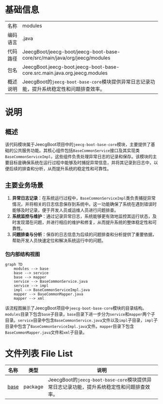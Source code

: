 # 基础信息

|      |      |
|------|------|
| 名称 | modules |
| 编码语言 | .java |
| 代码路径 | JeecgBoot/jeecg-boot/jeecg-boot-base-core/src/main/java/org/jeecg/modules |
| 包名 | JeecgBoot.jeecg-boot.jeecg-boot-base-core.src.main.java.org.jeecg.modules |
| 概述说明 | JeecgBoot的`jeecg-boot-base-core`模块提供异常日志记录功能，提升系统稳定性和问题排查效率。 |

# 说明

## 概述
该代码模块属于JeecgBoot项目中的`jeecg-boot-base-core`模块，主要提供了基础的公共服务功能。其核心组件包括`BaseCommonService`接口及其实现类`BaseCommonServiceImpl`，这些组件负责处理异常日志的记录和保存。该模块的主要目标是确保系统在运行过程中能够及时捕捉异常信息，并将其记录到日志中，以便后续的排查和分析，从而提升系统的稳定性和可靠性。

## 主要业务场景
1. **异常日志记录**：在系统运行过程中，`BaseCommonServiceImpl`类负责捕捉异常情况，并将相关的日志信息保存到系统中。这一功能确保了系统在遇到错误时能够及时记录，便于开发人员或运维人员进行问题排查。
2. **系统监控与维护**：通过记录异常日志，系统能够更有效地监控其运行状态，及时发现潜在问题，并进行相应的维护和修复，从而提升系统的整体稳定性和可靠性。
3. **问题排查与分析**：保存的日志信息为后续的问题排查和分析提供了重要依据，帮助开发人员快速定位和解决系统运行中的问题。


### 包内部结构视图

```mermaid
graph TD
    modules --> base
    base --> service
    base --> mapper
    service --> BaseCommonService.java
    service --> impl
    impl --> BaseCommonServiceImpl.java
    mapper --> BaseCommonMapper.java
    mapper --> xml
```

该流程图展示了JeecgBoot项目中`jeecg-boot-base-core`模块的目录结构。`modules`目录下包含`base`子目录，`base`目录下进一步分为`service`和`mapper`两个子目录。`service`目录中包含`BaseCommonService.java`文件以及`impl`子目录，`impl`子目录中包含了`BaseCommonServiceImpl.java`文件。`mapper`目录下包含`BaseCommonMapper.java`文件和`xml`子目录。

# 文件列表 File List

| 名称   | 类型  | 说明 |
|-------|------|-------------|
| [base](base/_module.md) | package | JeecgBoot的`jeecg-boot-base-core`模块提供异常日志记录功能，提升系统稳定性和问题排查效率。 |


